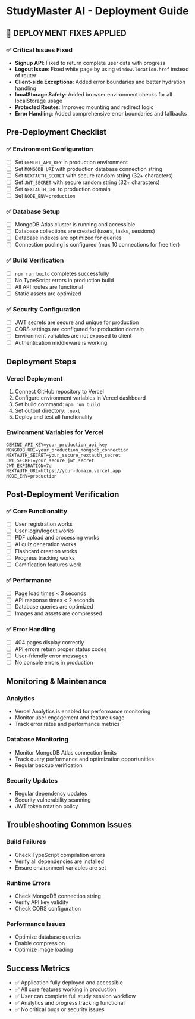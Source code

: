 # StudyMaster AI - Deployment Guide

## 🚀 DEPLOYMENT FIXES APPLIED

### ✅ Critical Issues Fixed
- **Signup API**: Fixed to return complete user data with progress
- **Logout Issue**: Fixed white page by using `window.location.href` instead of router
- **Client-side Exceptions**: Added error boundaries and better hydration handling
- **localStorage Safety**: Added browser environment checks for all localStorage usage
- **Protected Routes**: Improved mounting and redirect logic
- **Error Handling**: Added comprehensive error boundaries and fallbacks

## Pre-Deployment Checklist

### ✅ Environment Configuration
- [ ] Set `GEMINI_API_KEY` in production environment
- [ ] Set `MONGODB_URI` with production database connection string
- [ ] Set `NEXTAUTH_SECRET` with secure random string (32+ characters)
- [ ] Set `JWT_SECRET` with secure random string (32+ characters)
- [ ] Set `NEXTAUTH_URL` to production domain
- [ ] Set `NODE_ENV=production`

### ✅ Database Setup
- [ ] MongoDB Atlas cluster is running and accessible
- [ ] Database collections are created (users, tasks, sessions)
- [ ] Database indexes are optimized for queries
- [ ] Connection pooling is configured (max 10 connections for free tier)

### ✅ Build Verification
- [ ] `npm run build` completes successfully
- [ ] No TypeScript errors in production build
- [ ] All API routes are functional
- [ ] Static assets are optimized

### ✅ Security Configuration
- [ ] JWT secrets are secure and unique for production
- [ ] CORS settings are configured for production domain
- [ ] Environment variables are not exposed to client
- [ ] Authentication middleware is working

## Deployment Steps

### Vercel Deployment
1. Connect GitHub repository to Vercel
2. Configure environment variables in Vercel dashboard
3. Set build command: `npm run build`
4. Set output directory: `.next`
5. Deploy and test all functionality

### Environment Variables for Vercel
```
GEMINI_API_KEY=your_production_api_key
MONGODB_URI=your_production_mongodb_connection
NEXTAUTH_SECRET=your_secure_nextauth_secret
JWT_SECRET=your_secure_jwt_secret
JWT_EXPIRATION=7d
NEXTAUTH_URL=https://your-domain.vercel.app
NODE_ENV=production
```

## Post-Deployment Verification

### ✅ Core Functionality
- [ ] User registration works
- [ ] User login/logout works
- [ ] PDF upload and processing works
- [ ] AI quiz generation works
- [ ] Flashcard creation works
- [ ] Progress tracking works
- [ ] Gamification features work

### ✅ Performance
- [ ] Page load times < 3 seconds
- [ ] API response times < 2 seconds
- [ ] Database queries are optimized
- [ ] Images and assets are compressed

### ✅ Error Handling
- [ ] 404 pages display correctly
- [ ] API errors return proper status codes
- [ ] User-friendly error messages
- [ ] No console errors in production

## Monitoring & Maintenance

### Analytics
- Vercel Analytics is enabled for performance monitoring
- Monitor user engagement and feature usage
- Track error rates and performance metrics

### Database Monitoring
- Monitor MongoDB Atlas connection limits
- Track query performance and optimization opportunities
- Regular backup verification

### Security Updates
- Regular dependency updates
- Security vulnerability scanning
- JWT token rotation policy

## Troubleshooting Common Issues

### Build Failures
- Check TypeScript compilation errors
- Verify all dependencies are installed
- Ensure environment variables are set

### Runtime Errors
- Check MongoDB connection string
- Verify API key validity
- Check CORS configuration

### Performance Issues
- Optimize database queries
- Enable compression
- Optimize image loading

## Success Metrics
- ✅ Application fully deployed and accessible
- ✅ All core features working in production
- ✅ User can complete full study session workflow
- ✅ Analytics and progress tracking functional
- ✅ No critical bugs or security issues